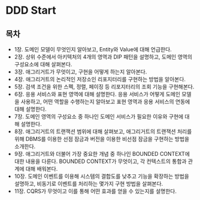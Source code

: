 # DDD Start
## 목차
- 1장. 도메인 모델이 무엇인지 알아보고, Entity와 Value에 대해 언급한다.
- 2장. 상위 수준에서 아키텍처의 4개의 영역과 DIP 패턴을 설명하고, 도메인 영역의 구성요소에 대해 살펴본다.
- 3장. 애그리거트가 무엇이고, 구현을 어떻게 하는지 알아본다.
- 4장. 애그리거트의 논리적인 저장소인 리포지터리를 구현하는 방법을 알아본다.
- 5장. 검색 조건을 위한 스펙, 정렬, 페이징 등 리포지터리의 조회 기능을 구현해본다.
- 6장. 응용 서비스와 표현 영역에 대해 설명한다. 응용 서비스가 어떻게 도메인 모델을 사용하고, 어떤 역할을 수행하는지 알아보고 표현 영역과 응용 서비스의 연동에 대해 설명한다.
- 7장. 도메인 영역의 구성요소 중 하나인 도메인 서비스가 필요한 이유와 구현에 대해 설명한다.
- 8장. 애그리거트의 트랜잭션 범위에 대해 살펴보고, 애그리거트의 트랜잭션 처리를 위해 DBMS를 이용한 선점 잠금과 버전을 이용한 비선점 잠금을 구현하는 방법을 소개한다.
- 9장. 애그리거트와 더불어 가장 중요한 개념 중 하나인 BOUNDED CONTEXT에 대한 내용을 다룬다. BOUNDED CONTEXT가 무엇이고, 각 컨텍스트의 통합과 관계에 대해 배워본다.
- 10장. 도메인 이벤트를 이용해 시스템의 결합도를 낮추고 기능을 확장하는 방법을 설명하고, 비동기로 이벤트를 처리하는 몇가지 구현 방법을 살펴본다.
- 11장. CQRS가 무엇이고 이를 통해 어떤 효과를 얻을 수 있는지를 설명한다.
